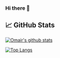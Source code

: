 ### Hi there 👋

<!--
**ukj02/ukj02** is a ✨ _special_ ✨ repository because its `README.md` (this file) appears on your GitHub profile.

Here are some ideas to get you started:

- 🔭 I’m currently working on ...
- 🌱 I’m currently learning ...
- 👯 I’m looking to collaborate on ...
- 🤔 I’m looking for help with ...
- 💬 Ask me about ...
- 📫 How to reach me: ...
- 😄 Pronouns: ...
- ⚡ Fun fact: ...
-->

## 📈 GitHub Stats 

[![Omair's github stats](https://github-readme-stats.vercel.app/api?username=ukj02)](https://github.com/ukj02)

[![Top Langs](https://github-readme-stats.vercel.app/api/top-langs/?username=ukj02&layout=compact)](https://github.com/ukj02)

